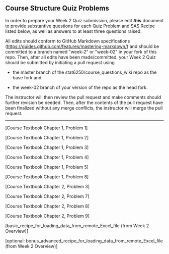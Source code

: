 ## Course Structure Quiz Problems

In order to prepare your Week 2 Quiz submission, please edit ***this*** document to provide substantive questions for each Quiz Problem and SAS Recipe listed below, as well as answers to at least three questions raised.

All edits should conform to GitHub Markdown specifications (https://guides.github.com/features/mastering-markdown/) and should be committed to a branch named "week-2" or "week-02" in your fork of this repo. Then, after all edits have been made/committed, your Week 2 Quiz should be submitted by initiating a pull request using

- the master branch of the stat6250/course_questions_wiki repo as the base fork and

- the week-02 branch of your version of the repo as the head fork.

The instructor will then review the pull request and make comments should further revision be needed. Then, after the contents of the pull request have been finalized without any merge conflicts, the instructor will merge the pull request.

********************************************************************************


[Course Textbook Chapter 1, Problem 1]

[Course Textbook Chapter 1, Problem 2]

[Course Textbook Chapter 1, Problem 3]

[Course Textbook Chapter 1, Problem 4]

[Course Textbook Chapter 1, Problem 5]

[Course Textbook Chapter 1, Problem 8]

[Course Textbook Chapter 2, Problem 3]

[Course Textbook Chapter 2, Problem 7]

[Course Textbook Chapter 2, Problem 8]

[Course Textbook Chapter 2, Problem 9]

[basic_recipe_for_loading_data_from_remote_Excel_file (from Week 2 Overview)]

[optional: bonus_advanced_recipe_for_loading_data_from_remote_Excel_file (from Week 2 Overview)]
